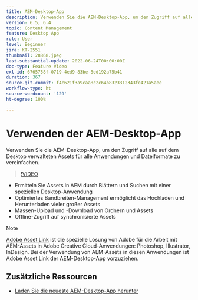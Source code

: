 ```yaml
---
title: AEM-Desktop-App
description: Verwenden Sie die AEM-Desktop-App, um den Zugriff auf alle auf dem Desktop verwalteten Assets für alle Anwendungen und Dateiformate zu vereinfachen.
version: 6.5, 6.4
topic: Content Management
feature: Desktop App
role: User
level: Beginner
jira: KT-2551
thumbnail: 28868.jpeg
last-substantial-update: 2022-06-24T00:00:00Z
doc-type: Feature Video
exl-id: 6765758f-0719-4ed9-83be-8ed192a75b41
duration: 367
source-git-commit: f4c621f3a9caa8c2c64b8323312343fe421a5aee
workflow-type: ht
source-wordcount: '129'
ht-degree: 100%

---
```


# Verwenden der AEM-Desktop-App

Verwenden Sie die AEM-Desktop-App, um den Zugriff auf alle auf dem Desktop verwalteten Assets für alle Anwendungen und Dateiformate zu vereinfachen.

>[!VIDEO](https://video.tv.adobe.com/v/28868?quality=12&learn=on)

+ Ermitteln Sie Assets in AEM durch Blättern und Suchen mit einer speziellen Desktop-Anwendung
+ Optimiertes Bandbreiten-Management ermöglicht das Hochladen und Herunterladen vieler großer Assets
+ Massen-Upload und -Download von Ordnern und Assets
+ Offline-Zugriff auf synchronisierte Assets

>[!NOTE]
>
> [Adobe Asset Link](./adobe-asset-link.md) ist die spezielle Lösung von Adobe für die Arbeit mit AEM-Assets in Adobe Creative Cloud-Anwendungen: Photoshop, Illustrator, InDesign. Bei der Verwendung von AEM-Assets in diesen Anwendungen ist Adobe Asset Link der AEM-Desktop-App vorzuziehen.

## Zusätzliche Ressourcen

+ [Laden Sie die neueste AEM-Desktop-App herunter](https://experienceleague.adobe.com/docs/experience-manager-desktop-app/using/release-notes.html?lang=de)
